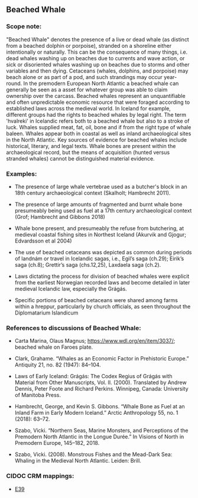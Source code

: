 
## Beached Whale

###  Scope note:
"Beached Whale" denotes the presence of a live or dead whale (as distinct from a beached dolphin or porpoise), stranded on a shoreline either intentionally or naturally. This can be the consequence of many things, i.e. dead whales washing up on beaches due to currents and wave action, or sick or disoriented whales washing up on beaches due to storms and other variables and then dying. Cetaceans (whales, dolphins, and porpoise) may beach alone or as part of a pod, and such strandings may occur year-round. In the premodern European North Atlantic a beached whale can generally be seen as a asset for whatever group was able to claim ownership over the carcass. Beached whales represent an unquantifiable and often unpredictable economic resource that were foraged according to established laws across the medieval world. In Iceland for example, different groups had the rights to beached whales by legal right. The term 'hvalreki' in Icelandic refers both to a beached whale but also to a stroke of luck. Whales supplied meat, fat, oil, bone and if from the right type of whale baleen. Whales appear both in coastal as well as inland archaeological sites in the North Atlantic. Key sources of evidence for beached whales include historical, literary, and legal texts. Whale bones are present within the archaeological record, but the means of acquisition (hunted versus stranded whales) cannot be distinguished material evidence.

### Examples:

* The presence of large whale vertebrae used as a butcher's block in an 18th century archaeological context (Skalholt; Hambrecht 2011).

* The presence of large amounts of fragmented and burnt whale bone presumeably being used as fuel at a 17th century archaeological context (Grof; Hambrecht and Gibbons 2018)

* Whale bone present, and presumeably the refuse from butchering, at medieval coastal fishing sites in Northest Iceland (Akurvik and Gjogur; Edvardsson et al 2004)

* The use of beached cetaceans was depicted as common during periods of landnám or travel in Icelandic sagas, i.e., Egil’s saga (ch.29); Eirik’s saga (ch.8); Grettir’s saga (chs.12,25), Laxdaela saga (ch.2).

* Laws dictating the process for division of beached whales were explicit from the earliest Norwegian recorded laws and become detailed in later medieval Icelandic law, especially the Grágás.

* Specific portions of beached cetaceans were shared among farms within a hreppur, particularly by church officials, as seen throughout the Diplomatarium Islandicum

### References to discussions of Beached Whale:

* Carta Marina, Olaus Magnus; https://www.wdl.org/en/item/3037/; beached whale on Faroes plate.

* Clark, Grahame. “Whales as an Economic Factor in Prehistoric Europe.” Antiquity 21, no. 82 (1947): 84–104.

* Laws of Early Iceland: Grágás: The Codex Regius of Grágás with Material from Other Manuscripts, Vol. II. (2000). Translated by Andrew Dennis, Peter Foote and Richard Perkins. Winnipeg, Canada: University of Manitoba Press.

* Hambrecht, George, and Kevin S. Gibbons. “Whale Bone as Fuel at an Inland Farm in Early Modern Iceland.” Arctic Anthropology 55, no. 1 (2018): 63–72.

* Szabo, Vicki. “Northern Seas, Marine Monsters, and Perceptions of the Premodern North Atlantic in the Longue Durée.” In Visions of North in Premodern Europe, 145–182, 2018.

* Szabo, Vicki. (2008). Monstrous Fishes and the Mead-Dark Sea: Whaling in the Medieval North Atlantic. Leiden: Brill.

### CIDOC CRM mappings:

* [E39](http://www.cidoc-crm.org/Entity/e39-actor/version-6.1)
